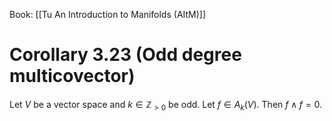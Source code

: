 Book: [[Tu An Introduction to Manifolds (AItM)]]
# Corollary 3.23 (Odd degree multicovector)
Let $V$ be a vector space and $k\in \mathbb{Z}_{>0}$ be odd.
Let $f\in A_{k}(V)$.
Then $f\wedge f=0$.